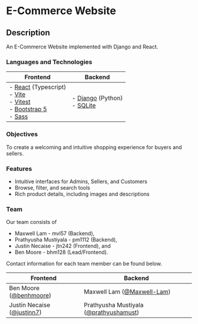 # E-Commerce Website
## Description
An E-Commerce Website implemented with Django and React.

### Languages and Technologies

| Frontend | Backend |
| -------- | ------- |
|  - [React](https://reactjs.org) (Typescript) <br> - [Vite](https://vitejs.dev) <br> - [Vitest](https://vitest.dev) <br> - [Bootstrap 5](https://getbootstrap.com) <br> - [Sass](https://sass-lang.com) | - [Django](https://reactjs.org) (Python) <br> - [SQLite](https://sqlite.org/index.html) |



### Objectives
To create a welcoming and intuitive shopping experience for buyers and sellers.

### Features
- Intuitive interfaces for Admins, Sellers, and Customers
- Browse, filter, and search tools
- Rich product details, including images and descriptions

### Team

Our team consists of 
- Maxwell Lam - mvl57 (Backend),
- Prathyusha Mustiyala - pm1112 (Backend), 
- Justin Necaise - jtn242 (Frontend), and 
- Ben Moore - bhm128 (Lead/Frontend).

Contact information for each team member can be found below.

| Frontend | Backend |
| -------- | ------- |
| Ben Moore ([@benhmoore](https://github.com/benhmoore)) | Maxwell Lam ([@Maxwell-Lam](https://github.com/Maxwell-Lam)) |
| Justin Necaise ([@justinn7](https://github.com/justinn7)) | Prathyusha Mustiyala ([@prathyushamust](https://github.com/prathyushamust)) |

